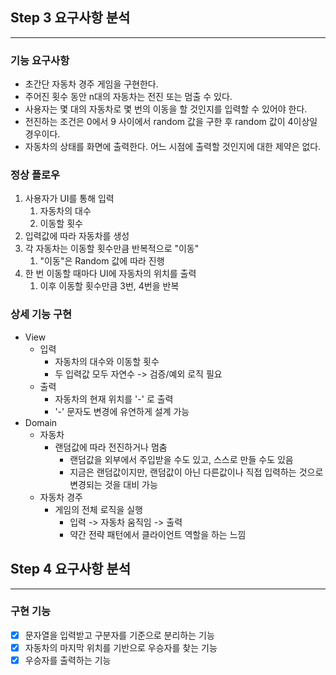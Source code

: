 ## Step 3 요구사항 분석

---

### 기능 요구사항
- 초간단 자동차 경주 게임을 구현한다. 
- 주어진 횟수 동안 n대의 자동차는 전진 또는 멈출 수 있다. 
- 사용자는 몇 대의 자동차로 몇 번의 이동을 할 것인지를 입력할 수 있어야 한다. 
- 전진하는 조건은 0에서 9 사이에서 random 값을 구한 후 random 값이 4이상일 경우이다. 
- 자동차의 상태를 화면에 출력한다. 어느 시점에 출력할 것인지에 대한 제약은 없다.

### 정상 플로우
1. 사용자가 UI를 통해 입력
   1. 자동차의 대수
   2. 이동할 횟수
2. 입력값에 따라 자동차를 생성
3. 각 자동차는 이동할 횟수만큼 반복적으로 "이동"
   1. "이동"은 Random 값에 따라 진행
4. 한 번 이동할 때마다 UI에 자동차의 위치를 출력
   1. 이후 이동할 횟수만큼 3번, 4번을 반복

### 상세 기능 구현
- View
  - 입력 
    - 자동차의 대수와 이동할 횟수
    - 두 입력값 모두 자연수 -> 검증/예외 로직 필요
  - 출력
    - 자동차의 현재 위치를 '-' 로 출력
    - '-' 문자도 변경에 유연하게 설계 가능
- Domain
  - 자동차
    - 랜덤값에 따라 전진하거나 멈춤
      - 랜덤값을 외부에서 주입받을 수도 있고, 스스로 만들 수도 있음
      - 지금은 랜덤값이지만, 랜덤값이 아닌 다른값이나 직접 입력하는 것으로 변경되는 것을 대비 가능
  - 자동차 경주
    - 게임의 전체 로직을 실행
      - 입력 -> 자동차 움직임 -> 출력
      - 약간 전략 패턴에서 클라이언트 역할을 하는 느낌


## Step 4 요구사항 분석

---

### 구현 기능
- [x] 문자열을 입력받고 구분자를 기준으로 분리하는 기능
- [x] 자동차의 마지막 위치를 기반으로 우승자를 찾는 기능
- [x] 우승자를 출력하는 기능